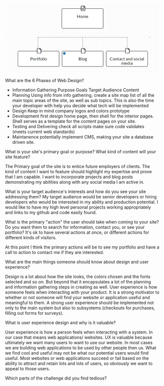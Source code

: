![Site-Map](imgs/site-map.png "Site Map")

What are the 6 Phases of Web Design?

 - Information Gathering
	Purpose
	Goals
	Target Audience
	Content
 - Planning
	Using info from info gathering, create a site map
	list of all the main topic areas of the site, as well as sub topics.
	This is also the time your developer with help you decide what tech will be implemented
 - Design
	Keep in mind company logos and colors
	prototype
 - Development
	first design home page, then shell for the interior pages.
	Shell serves as a template for the content pages on your site.
 - Testing and Delivering
	check all scripts
	make sure code validates (meets current web standards)
 - Maintanence
	potentially implement CMS, making your site a database driven site.

What is your site's primary goal or purpose? What kind of content will your site feature?

The Primary goal of the site is to entice future employers of clients. The kind of content I want to feature should highlight my expertise and prove that I am capable. I want to incorporate projects and blog posts demonstrating my abilities along with any social media I am active in.

What is your target audience's interests and how do you see your site addressing them?
My target audience would be senior developers or hiring developers who would be interested in my ability and production potential. I would like to have my high level personal projects working appropriately and links to my github and code easily found.

What is the primary "action" the user should take when coming to your site? Do you want them to
search for information, contact you, or see your portfolio? It's ok to have several actions at
once, or different actions for different kinds of visitors.

At this point I think the primary actions will be to see my portfolio and have a call to action to contact me if they are interested.

What are the main things someone should know about design and user experience?

Design is a lot about how the site looks, the colors chosen and the fonts selected and so on. But beyond that it encapsulates a lot of the planning and information gathering steps in creating as well. User experience is how someone feels when interacting with your product. It is a strong motivator to whether or not someone will find your website or application useful and meaningful to them. A strong user experience should be implemented not only to the main system but also to subsystems (checkouts for purchases, filling out forms for surveys).

What is user experience design and why is it valuable?

User experience is how a person feels when interacting with a system. In our case that means web applications/ websites. UX is valuable because ultimately we want many users to want to use our website. In most cases we are building web applications to be used by other people then us. What we find cool and useful may not be what our potential users would find useful. Most websites or web applications succeed or fail based on the ability to attract and retain lots and lots of users, so obviously we want to appeal to those users.

Which parts of the challenge did you find tedious?


